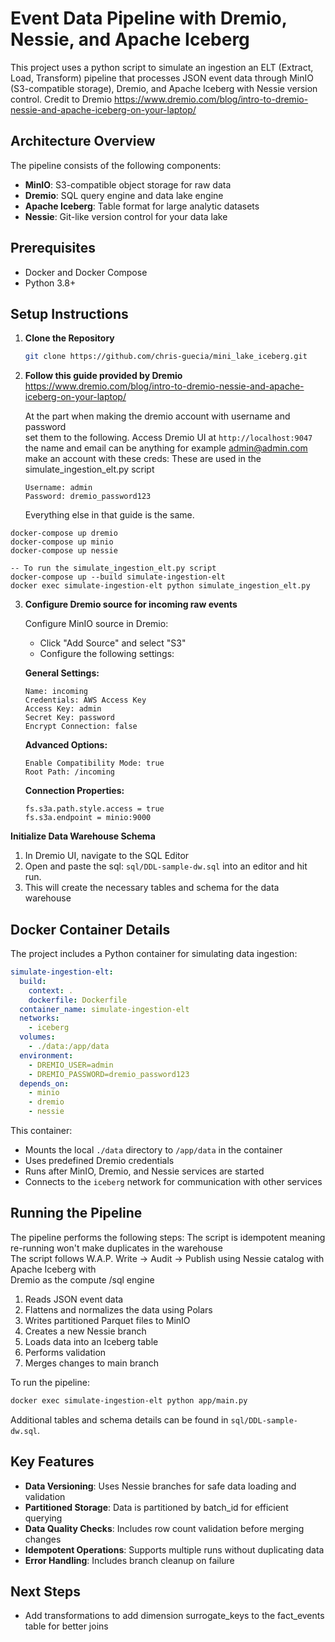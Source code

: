 # Event Data Pipeline with Dremio, Nessie, and Apache Iceberg

This project uses a python script to simulate an ingestion an ELT (Extract, Load, Transform) pipeline that processes JSON event data through MinIO (S3-compatible storage), Dremio, and Apache Iceberg with Nessie version control.
Credit to Dremio 
https://www.dremio.com/blog/intro-to-dremio-nessie-and-apache-iceberg-on-your-laptop/
## Architecture Overview

The pipeline consists of the following components:
- **MinIO**: S3-compatible object storage for raw data
- **Dremio**: SQL query engine and data lake engine
- **Apache Iceberg**: Table format for large analytic datasets
- **Nessie**: Git-like version control for your data lake

## Prerequisites

- Docker and Docker Compose
- Python 3.8+

## Setup Instructions

1. **Clone the Repository**
   ```bash
   git clone https://github.com/chris-guecia/mini_lake_iceberg.git
   ```

2. **Follow this guide provided by Dremio**  
   https://www.dremio.com/blog/intro-to-dremio-nessie-and-apache-iceberg-on-your-laptop/
   
   At the part when making the dremio account with username and password  
   set them to the following.
   Access Dremio UI at `http://localhost:9047`
   the name and email can be anything for example admin@admin.com
   make an account with these creds: These are used in the simulate_ingestion_elt.py script
      ```
      Username: admin
      Password: dremio_password123
      ```
   Everything else in that guide is the same.
```
docker-compose up dremio
docker-compose up minio
docker-compose up nessie

-- To run the simulate_ingestion_elt.py script 
docker-compose up --build simulate-ingestion-elt 
docker exec simulate-ingestion-elt python simulate_ingestion_elt.py 
```
3. **Configure Dremio source for incoming raw events**

   Configure MinIO source in Dremio:
      - Click "Add Source" and select "S3"
      - Configure the following settings:

      **General Settings:**
      ```
      Name: incoming
      Credentials: AWS Access Key
      Access Key: admin
      Secret Key: password
      Encrypt Connection: false
      ```

      **Advanced Options:**
      ```
      Enable Compatibility Mode: true
      Root Path: /incoming
      ```

      **Connection Properties:**
      ```
      fs.s3a.path.style.access = true
      fs.s3a.endpoint = minio:9000
      ```


 **Initialize Data Warehouse Schema**
   1. In Dremio UI, navigate to the SQL Editor
   2. Open and paste the sql: `sql/DDL-sample-dw.sql` into an editor and hit run.
   3. This will create the necessary tables and schema for the data warehouse

## Docker Container Details

The project includes a Python container for simulating data ingestion:

```yaml
simulate-ingestion-elt:
  build:
    context: .
    dockerfile: Dockerfile
  container_name: simulate-ingestion-elt
  networks:
    - iceberg
  volumes:
    - ./data:/app/data
  environment:
    - DREMIO_USER=admin
    - DREMIO_PASSWORD=dremio_password123
  depends_on:
    - minio
    - dremio
    - nessie
```

This container:
- Mounts the local `./data` directory to `/app/data` in the container
- Uses predefined Dremio credentials
- Runs after MinIO, Dremio, and Nessie services are started
- Connects to the `iceberg` network for communication with other services

## Running the Pipeline

The pipeline performs the following steps:
The script is idempotent meaning re-running won't make duplicates in the warehouse  
The script follows W.A.P. Write -> Audit -> Publish using Nessie catalog with Apache Iceberg with  
Dremio as the compute /sql engine 
1. Reads JSON event data
2. Flattens and normalizes the data using Polars
3. Writes partitioned Parquet files to MinIO
4. Creates a new Nessie branch
5. Loads data into an Iceberg table
6. Performs validation
7. Merges changes to main branch

To run the pipeline:
```bash
docker exec simulate-ingestion-elt python app/main.py
```


Additional tables and schema details can be found in `sql/DDL-sample-dw.sql`.

## Key Features

- **Data Versioning**: Uses Nessie branches for safe data loading and validation
- **Partitioned Storage**: Data is partitioned by batch_id for efficient querying
- **Data Quality Checks**: Includes row count validation before merging changes
- **Idempotent Operations**: Supports multiple runs without duplicating data
- **Error Handling**: Includes branch cleanup on failure

## Next Steps
- Add transformations to add dimension surrogate_keys to the fact_events table for better joins 
